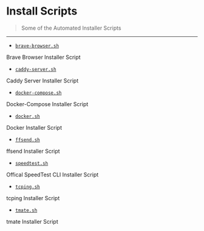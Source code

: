 # Install Scripts

> Some of the Automated Installer Scripts

---

- [`brave-browser.sh`](brave-browser.sh)

Brave Browser Installer Script

- [`caddy-server.sh`](caddy-server.sh)

Caddy Server Installer Script

- [`docker-compose.sh`](docker-compose.sh)

Docker-Compose Installer Script

- [`docker.sh`](docker.sh)

Docker Installer Script

- [`ffsend.sh`](ffsend.sh)

ffsend Installer Script

- [`speedtest.sh`](speedtest.sh)

Offical SpeedTest CLI Installer Script

- [`tcping.sh`](tcping.sh)

tcping Installer Script

- [`tmate.sh`](tmate.sh)

tmate Installer Script
